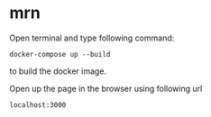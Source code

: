 # mrn
Open terminal and type following command:
```
docker-compose up --build
```
to build the docker image.


Open up the page in the browser using following url
```
localhost:3000
```
